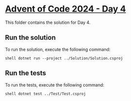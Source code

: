# [Advent of Code 2024 - Day 4](https://adventofcode.com/2024/day/4)
This folder contains the solution for Day 4.

## Run the solution
To run the solution, execute the following command:

`shell
dotnet run --project ../Solution/Solution.csproj
`
    
## Run the tests
To run the tests, execute the following command:

`shell
dotnet test ../Test/Test.csproj
`
